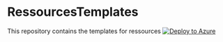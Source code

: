 # RessourcesTemplates
This repository contains the templates for ressources
[![Deploy to Azure](https://aka.ms/deploytoazurebutton)](https://portal.azure.com/#create/Microsoft.Template/uri/https%3A%2F%2Fraw.githubusercontent.com%2FOne-Data%2FRessourcesTemplates%2Fmain%2FConsultantRoleDefinition.json%3Ftoken%3DATYMHI63B6IWKPJXZSSJFCDAP3PIU%0D%0A)
